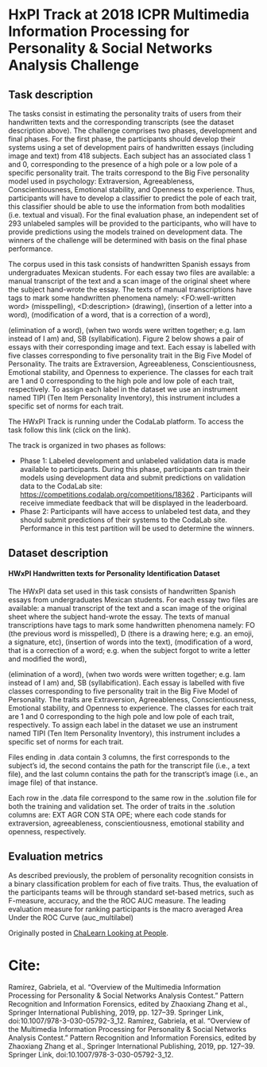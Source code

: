 # HxPI Track at 2018 ICPR Multimedia Information Processing for Personality & Social Networks Analysis Challenge

## Task description

The tasks consist in estimating the personality traits of users from their handwritten texts and the corresponding transcripts (see the dataset description above). The challenge comprises two phases, development and final phases. For the first phase, the participants should develop their systems using a set of development pairs of handwritten essays (including image and text) from 418 subjects. Each subject has an associated class 1 and 0, corresponding to the presence of a high pole or a low pole of a specific personality trait. The traits correspond to the Big Five personality model used in psychology: Extraversion, Agreeableness, Conscientiousness, Emotional stability, and Openness to experience. Thus, participants will have to develop a classifier to predict the pole of each trait, this classifier should be able to use the information from both modalities (i.e. textual and visual). For the final evaluation phase, an independent set of 293 unlabeled samples will be provided to the participants, who will have to provide predictions using the models trained on development data. The winners of the challenge will be determined with basis on the final phase performance.

The corpus used in this task consists of handwritten Spanish essays from undergraduates Mexican students. For each essay two files are available: a manual transcript of the text and a scan image of the original sheet where the subject hand-wrote the essay. The texts of manual transcriptions have tags to mark some handwritten phenomena namely: <FO:well-written word> (misspelling), <D:description> (drawing), <IN> (insertion of a letter into a word), <MD> (modification of a word, that is a correction of a word), <DL> (elimination of a word), <NS> (when two words were written together; e.g. Iam instead of I am) and, SB (syllabification). Figure 2 below shows a pair of essays with their corresponding image and text. Each essay is labelled with five classes corresponding to five personality trait in the Big Five Model of Personality. The traits are Extraversion, Agreeableness, Conscientiousness, Emotional stability, and Openness to experience. The classes for each trait are 1 and 0 corresponding to the high pole and low pole of each trait, respectively. To assign each label in the dataset we use an instrument named TIPI (Ten Item Personality Inventory), this instrument includes a specific set of norms for each trait.

The HWxPI Track is running under the CodaLab platform. To access the task follow this link (click on the link).

The track is organized in two phases as follows:

- Phase 1: Labeled development and unlabeled validation data is made available to participants. During this phase, participants can train their models using development data and submit predictions on validation data to the CodaLab site: https://competitions.codalab.org/competitions/18362 . Participants will receive immediate feedback that will be displayed in the leaderboard.
- Phase 2: Participants will have access to unlabeled test data, and they should submit predictions of their systems to the CodaLab site. Performance in this test partition will be used to determine the winners.

## Dataset description

#### HWxPI Handwritten texts for Personality Identification Dataset

The HWxPI data set used in this task consists of handwritten Spanish essays from undergraduates Mexican students. For each essay two files are available: a manual transcript of the text and a scan image of the original sheet where the subject hand-wrote the essay. The texts of manual transcriptions have tags to mark some handwritten phenomena namely: FO (the previous word is misspelled), D (there is a drawing here; e.g. an emoji, a signature, etc), <IN> (insertion of words into the text), <MD> (modification of a word, that is a correction of a word; e.g. when the subject forgot to write a letter and modified the word), <DL> (elimination of a word), <NS> (when two words were written together; e.g. Iam instead of I am) and, SB (syllabification). Each essay is labelled with five classes corresponding to five personality trait in the Big Five Model of Personality. The traits are Extraversion, Agreeableness, Conscientiousness, Emotional stability, and Openness to experience. The classes for each trait are 1 and 0 corresponding to the high pole and low pole of each trait, respectively. To assign each label in the dataset we use an instrument named TIPI (Ten Item Personality Inventory), this instrument includes a specific set of norms for each trait.

Files ending in .data contain 3 columns, the first corresponds to the subject’s id, the second contains the path for the transcript file (i.e., a text file), and the last column contains the path for the transcript’s image (i.e., an image file) of that instance.

Each row in the .data file correspond to the same row in the .solution file for both the training and validation set. The order of traits in the .solution columns are: EXT AGR CON STA OPE; where each code stands for extraversion, agreeableness, conscientiousness, emotional stability and openness, respectively.

## Evaluation metrics

As described previously, the problem of personality recognition consists in a binary classification problem for each of five traits. Thus, the evaluation of the participants teams will be through standard set-based metrics, such as F-measure, accuracy, and the the ROC AUC measure. The leading evaluation measure for ranking participants is the macro averaged Area Under the ROC Curve (auc_multilabel)

Originally posted in [ChaLearn Looking at People](http://chalearnlap.cvc.uab.es/challenge/27/description/).

# Cite:

Ramírez, Gabriela, et al. “Overview of the Multimedia Information Processing for Personality & Social Networks Analysis Contest.” Pattern Recognition and Information Forensics, edited by Zhaoxiang Zhang et al., Springer International Publishing, 2019, pp. 127–39. Springer Link, doi:10.1007/978-3-030-05792-3_12.
Ramírez, Gabriela, et al. “Overview of the Multimedia Information Processing for Personality & Social Networks Analysis Contest.” Pattern Recognition and Information Forensics, edited by Zhaoxiang Zhang et al., Springer International Publishing, 2019, pp. 127–39. Springer Link, doi:10.1007/978-3-030-05792-3_12.
